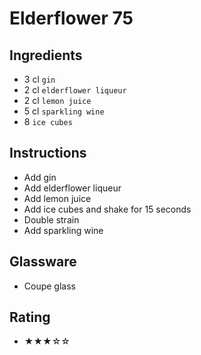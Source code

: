 # Elderflower 75

## Ingredients
- 3 cl `gin`
- 2 cl `elderflower liqueur`
- 2 cl `lemon juice`
- 5 cl `sparkling wine`
- 8 `ice cubes`

## Instructions
- Add gin
- Add elderflower liqueur
- Add lemon juice
- Add ice cubes and shake for 15 seconds
- Double strain
- Add sparkling wine

## Glassware
- Coupe glass

## Rating
- ★★★☆☆